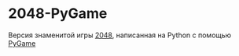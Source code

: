# 2048-PyGame
Версия знаменитой игры [2048](https://github.com/gabrielecirulli/2048), написанная на Python с помощью [PyGame](http://www.pygame.org/)
